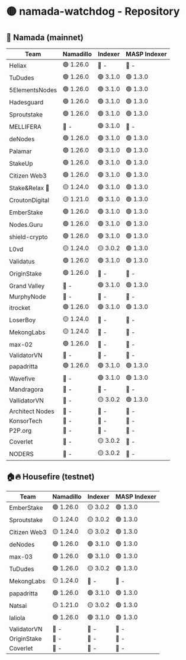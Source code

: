 # 🟡 namada-watchdog - Repository

## 🚀 Namada (mainnet)

| Team | Namadillo | Indexer | MASP Indexer |
|-|-|-|-|
| Heliax | 🟢 1.26.0 | 🔴 - | 🔴 - |
| TuDudes | 🟢 1.26.0 | 🟢 3.1.0 | 🟢 1.3.0 |
| 5ElementsNodes | 🟢 1.26.0 | 🟢 3.1.0 | 🟢 1.3.0 |
| Hadesguard | 🟢 1.26.0 | 🟢 3.1.0 | 🟢 1.3.0 |
| Sproutstake | 🟢 1.26.0 | 🟢 3.1.0 | 🟢 1.3.0 |
| MELLIFERA | 🔴 - | 🟢 3.1.0 | 🔴 - |
| deNodes | 🟢 1.26.0 | 🟢 3.1.0 | 🟢 1.3.0 |
| Palamar | 🟢 1.26.0 | 🟢 3.1.0 | 🟢 1.3.0 |
| StakeUp | 🟢 1.26.0 | 🟢 3.1.0 | 🟢 1.3.0 |
| Citizen Web3 | 🟢 1.26.0 | 🟢 3.1.0 | 🟢 1.3.0 |
| Stake&Relax 🦥 | 🟡 1.24.0 | 🟢 3.1.0 | 🟢 1.3.0 |
| CroutonDigital | 🟡 1.21.0 | 🟢 3.1.0 | 🟢 1.3.0 |
| EmberStake | 🟢 1.26.0 | 🟢 3.1.0 | 🟢 1.3.0 |
| Nodes.Guru | 🟢 1.26.0 | 🟢 3.1.0 | 🟢 1.3.0 |
| shield-crypto | 🟢 1.26.0 | 🟢 3.1.0 | 🟢 1.3.0 |
| L0vd | 🟡 1.24.0 | 🟡 3.0.2 | 🟢 1.3.0 |
| Validatus | 🟢 1.26.0 | 🟢 3.1.0 | 🟢 1.3.0 |
| OriginStake | 🟢 1.26.0 | 🔴 - | 🔴 - |
| Grand Valley | 🔴 - | 🟢 3.1.0 | 🟢 1.3.0 |
| MurphyNode | 🔴 - | 🔴 - | 🔴 - |
| itrocket | 🟢 1.26.0 | 🟢 3.1.0 | 🟢 1.3.0 |
| LoserBoy | 🟡 1.24.0 | 🔴 - | 🔴 - |
| MekongLabs | 🟡 1.24.0 | 🔴 - | 🔴 - |
| max-02 | 🟢 1.26.0 | 🔴 - | 🔴 - |
| ValidatorVN | 🔴 - | 🔴 - | 🔴 - |
| papadritta | 🟢 1.26.0 | 🟢 3.1.0 | 🟢 1.3.0 |
| Wavefive | 🔴 - | 🟢 3.1.0 | 🟢 1.3.0 |
| Mandragora | 🔴 - | 🔴 - | 🔴 - |
| VallidatorVN | 🔴 - | 🟡 3.0.2 | 🟢 1.3.0 |
| Architect Nodes | 🔴 - | 🔴 - | 🔴 - |
| KonsorTech | 🔴 - | 🔴 - | 🔴 - |
| P2P.org | 🔴 - | 🔴 - | 🔴 - |
| Coverlet | 🔴 - | 🟡 3.0.2 | 🔴 - |
| NODERS | 🔴 - | 🟡 3.0.2 | 🔴 - |

## 🏠🔥 Housefire (testnet)

| Team | Namadillo | Indexer | MASP Indexer |
|-|-|-|-|
| EmberStake | 🟢 1.26.0 | 🟡 3.0.2 | 🟢 1.3.0 |
| Sproutstake | 🟡 1.24.0 | 🟡 3.0.2 | 🟢 1.3.0 |
| Citizen Web3 | 🟡 1.24.0 | 🟡 3.0.2 | 🟢 1.3.0 |
| deNodes | 🟢 1.26.0 | 🟢 3.1.0 | 🟢 1.3.0 |
| max-03 | 🟢 1.26.0 | 🟢 3.1.0 | 🟢 1.3.0 |
| TuDudes | 🟢 1.26.0 | 🟡 3.0.2 | 🟢 1.3.0 |
| MekongLabs | 🟡 1.24.0 | 🔴 - | 🔴 - |
| papadritta | 🟢 1.26.0 | 🟢 3.1.0 | 🟢 1.3.0 |
| Natsai | 🟡 1.21.0 | 🟡 3.0.2 | 🟢 1.3.0 |
| laliola | 🟢 1.26.0 | 🟢 3.1.0 | 🟢 1.3.0 |
| ValidatorVN | 🔴 - | 🔴 - | 🔴 - |
| OriginStake | 🔴 - | 🔴 - | 🔴 - |
| Coverlet | 🔴 - | 🔴 - | 🔴 - |

